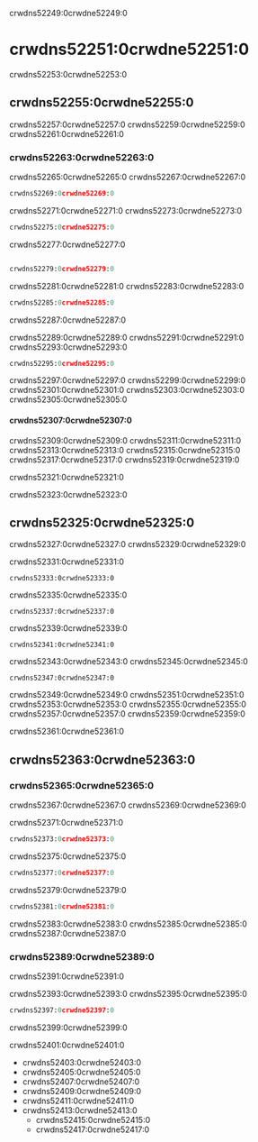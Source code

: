 crwdns52249:0crwdne52249:0
# crwdns52251:0crwdne52251:0

crwdns52253:0crwdne52253:0
## crwdns52255:0crwdne52255:0

crwdns52257:0crwdne52257:0 crwdns52259:0crwdne52259:0 crwdns52261:0crwdne52261:0

### crwdns52263:0crwdne52263:0

crwdns52265:0crwdne52265:0 crwdns52267:0crwdne52267:0

```python
crwdns52269:0crwdne52269:0
```

crwdns52271:0crwdne52271:0 crwdns52273:0crwdne52273:0

```python
crwdns52275:0crwdne52275:0
```

crwdns52277:0crwdne52277:0

```python

crwdns52279:0crwdne52279:0
```

crwdns52281:0crwdne52281:0 crwdns52283:0crwdne52283:0

```python
crwdns52285:0crwdne52285:0
```
crwdns52287:0crwdne52287:0

crwdns52289:0crwdne52289:0 crwdns52291:0crwdne52291:0 crwdns52293:0crwdne52293:0

```python
crwdns52295:0crwdne52295:0
```

crwdns52297:0crwdne52297:0 crwdns52299:0crwdne52299:0 crwdns52301:0crwdne52301:0 crwdns52303:0crwdne52303:0 crwdns52305:0crwdne52305:0

#### crwdns52307:0crwdne52307:0

crwdns52309:0crwdne52309:0 crwdns52311:0crwdne52311:0 crwdns52313:0crwdne52313:0 crwdns52315:0crwdne52315:0 crwdns52317:0crwdne52317:0 crwdns52319:0crwdne52319:0

crwdns52321:0crwdne52321:0

crwdns52323:0crwdne52323:0
## crwdns52325:0crwdne52325:0

crwdns52327:0crwdne52327:0 crwdns52329:0crwdne52329:0

crwdns52331:0crwdne52331:0

```{figure} ../../figures/eyeball-test1.jpg
crwdns52333:0crwdne52333:0
```

crwdns52335:0crwdne52335:0

```{figure} ../../figures/eyeball-test2.jpg
crwdns52337:0crwdne52337:0
```

crwdns52339:0crwdne52339:0

```{figure} ../../figures/eyeball-test3.jpg
crwdns52341:0crwdne52341:0
```

crwdns52343:0crwdne52343:0 crwdns52345:0crwdne52345:0

```{figure} ../../figures/eyeball-test-error.jpg
crwdns52347:0crwdne52347:0
```

crwdns52349:0crwdne52349:0 crwdns52351:0crwdne52351:0 crwdns52353:0crwdne52353:0 crwdns52355:0crwdne52355:0 crwdns52357:0crwdne52357:0 crwdns52359:0crwdne52359:0

crwdns52361:0crwdne52361:0
## crwdns52363:0crwdne52363:0

### crwdns52365:0crwdne52365:0

crwdns52367:0crwdne52367:0 crwdns52369:0crwdne52369:0

crwdns52371:0crwdne52371:0

```python
crwdns52373:0crwdne52373:0
```

crwdns52375:0crwdne52375:0

```python
crwdns52377:0crwdne52377:0
```

crwdns52379:0crwdne52379:0

```python
crwdns52381:0crwdne52381:0
```

crwdns52383:0crwdne52383:0 crwdns52385:0crwdne52385:0 crwdns52387:0crwdne52387:0

### crwdns52389:0crwdne52389:0

crwdns52391:0crwdne52391:0

crwdns52393:0crwdne52393:0 crwdns52395:0crwdne52395:0

```python
crwdns52397:0crwdne52397:0
```

crwdns52399:0crwdne52399:0

crwdns52401:0crwdne52401:0

- crwdns52403:0crwdne52403:0
- crwdns52405:0crwdne52405:0
- crwdns52407:0crwdne52407:0
- crwdns52409:0crwdne52409:0
- crwdns52411:0crwdne52411:0
- crwdns52413:0crwdne52413:0
  - crwdns52415:0crwdne52415:0
  - crwdns52417:0crwdne52417:0
